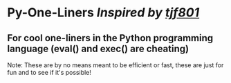 # Py-One-Liners *Inspired by [tjf801](https://github.com/tjf801)*
## For cool one-liners in the Python programming language **(eval() and exec() are cheating)**

Note: These are by no means meant to be efficient or fast, these are just for fun and to see if it's possible!
